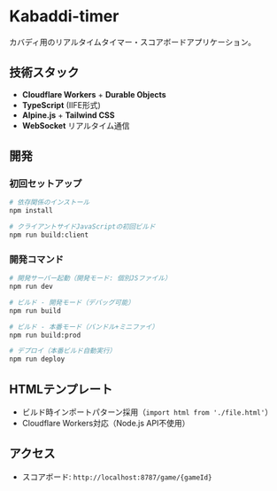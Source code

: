 # Kabaddi-timer
カバディ用のリアルタイムタイマー・スコアボードアプリケーション。

## 技術スタック
- **Cloudflare Workers** + **Durable Objects**
- **TypeScript** (IIFE形式)
- **Alpine.js** + **Tailwind CSS**
- **WebSocket** リアルタイム通信

## 開発

### 初回セットアップ
```bash
# 依存関係のインストール
npm install

# クライアントサイドJavaScriptの初回ビルド
npm run build:client
```

### 開発コマンド
```bash
# 開発サーバー起動（開発モード: 個別JSファイル）
npm run dev

# ビルド - 開発モード（デバッグ可能）
npm run build

# ビルド - 本番モード（バンドル+ミニファイ）
npm run build:prod

# デプロイ（本番ビルド自動実行）
npm run deploy
```

## HTMLテンプレート
- ビルド時インポートパターン採用（`import html from './file.html'`）
- Cloudflare Workers対応（Node.js API不使用）

## アクセス
- スコアボード: `http://localhost:8787/game/{gameId}`
